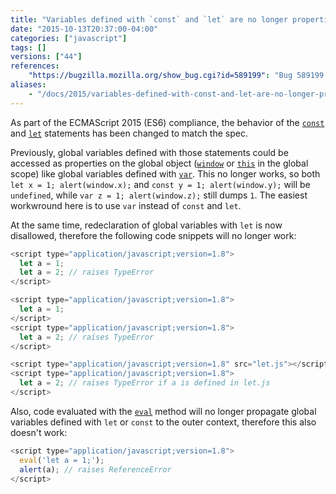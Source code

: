 ```yaml
---
title: "Variables defined with `const` and `let` are no longer properties on `window`; redeclaration with `let` will throw"
date: "2015-10-13T20:37:00-04:00"
categories: ["javascript"]
tags: []
versions: ["44"]
references:
    "https://bugzilla.mozilla.org/show_bug.cgi?id=589199": "Bug 589199 - Add an extra scope chain object for top-level script execution, encountered just before the global object, containing top-level |let| declaration bindings"
aliases:
    - "/docs/2015/variables-defined-with-const-and-let-are-no-longer-properties-on-window/"
---
```

As part of the ECMAScript 2015 (ES6) compliance, the behavior of the [`const`](https://developer.mozilla.org/en-US/docs/Web/JavaScript/Reference/Statements/const) and [`let`](https://developer.mozilla.org/en-US/docs/Web/JavaScript/Reference/Statements/let) statements has been changed to match the spec.

Previously, global variables defined with those statements could be accessed as properties on the global object ([`window`](https://developer.mozilla.org/en-US/docs/Web/API/Window) or [`this`](https://developer.mozilla.org/en-US/docs/Web/JavaScript/Reference/Operators/this) in the global scope) like global variables defined with [`var`](https://developer.mozilla.org/en-US/docs/Web/JavaScript/Reference/Statements/var). This no longer works, so both `let x = 1; alert(window.x);` and `const y = 1; alert(window.y);` will be `undefined`, while `var z = 1; alert(window.z);` still dumps `1`. The easiest workwround here is to use `var` instead of `const` and `let`.

At the same time, redeclaration of global variables with `let` is now disallowed, therefore the following code snippets will no longer work:

```js
<script type="application/javascript;version=1.8">
  let a = 1;
  let a = 2; // raises TypeError
</script>
```

```js
<script type="application/javascript;version=1.8">
  let a = 1;
</script>
<script type="application/javascript;version=1.8">
  let a = 2; // raises TypeError
</script>
```

```js
<script type="application/javascript;version=1.8" src="let.js"></script>
<script type="application/javascript;version=1.8">
  let a = 2; // raises TypeError if a is defined in let.js
</script>
```

Also, code evaluated with the [`eval`](https://developer.mozilla.org/en-US/docs/Web/JavaScript/Reference/Global_Objects/eval) method will no longer propagate global variables defined with `let` or `const` to the outer context, therefore this also doesn't work:

```js
<script type="application/javascript;version=1.8">
  eval('let a = 1;');
  alert(a); // raises ReferenceError
</script>
```
